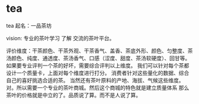 # tea
tea
起名：一品茶坊


vision: 专业的茶叶学习 了解 交流的茶叶平台。

评价维度：干茶颜色、干茶外观、干茶香气、盖香、茶底外形、颜色、匀整度、茶汤颜色、纯度、通透度、茶汤香气、口感（涩度、甜度、茶汤软硬度）、回甘等。
如果要专业评判一个茶的好坏，需要综合评判以上维度。
我们可以针对每个茶都设计一个质量卡，上面对每个维度进行打分。
消费者针对这些量化的数据、综合自己的喜好挑选合适的茶。
当然还有茶叶原料的产地、海拔、气候这些维度。
对。所以需要一个专业的茶叶商城。然后这个商城的特色就是建立质量体系
那么茶叶的价格就是中立的了。品质说了算。而不是人说了算。
